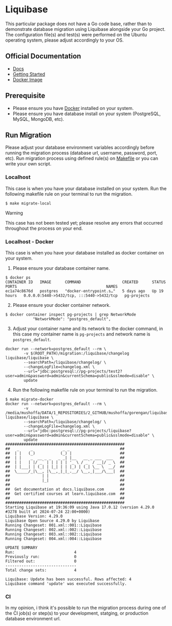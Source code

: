 # Liquibase
This particular package does not have a Go code base, rather than to demonstrate database migration using Liquibase alongside your Go project. The configuration file(s) and test(s) were performed on the Ubuntu operating system, please adjust accordingly to your OS.

## Official Documentation
* [Docs](https://docs.liquibase.com/start/home.html)
* [Getting Started](https://www.liquibase.org/get-started/quickstart)
* [Docker Image](https://hub.docker.com/r/liquibase/liquibase)

## Prerequisite
* Please ensure you have [Docker](https://docs.docker.com/engine/install/) installed on your system.
* Please ensure you have database install on your system (PostgreSQL, MySQL, MongoDB, etc).

## Run Migration
Please adjust your database environment variables accordingly before running the migration process (database url, username, password, port, etc). Run migration process using defined rule(s) on [Makefile](./Makefile) or you can write your own script.
### Localhost
This case is when you have your database installed on your system. Run the following makefile rule on your terminal to run the migration.
```shell
$ make migrate-local
```
> [!WARNING]
> This case has not been tested yet; please resolve any errors that occurred throughout the process on your end.
### Localhost - Docker
This case is when you have your database installed as docker container on your system. 

1. Please ensure your database container name.
```shell
$ docker ps
CONTAINER ID   IMAGE      COMMAND                  CREATED      STATUS        PORTS                                       NAMES
ec1a74c8676d   postgres   "docker-entrypoint.s…"   5 days ago   Up 19 hours   0.0.0.0:5440->5432/tcp, :::5440->5432/tcp   pg-projects
```

2. Please ensure your docker container network.
```shell
$ docker container inspect pg-projects | grep NetworkMode
            "NetworkMode": "postgres_default",
```

3. Adjust your container name and its network to the docker command, in this case my container name is ```pg-projects``` and network name is ```postgres_default```.
```shell
docker run --network=postgres_default --rm \
		-v $(ROOT_PATH)/migration:/liquibase/changelog liquibase/liquibase \
		--searchPath=/liquibase/changelog/ \
		--changeLogFile=changelog.xml \
		--url="jdbc:postgresql://pg-projects/test2?user=admin&password=admin&currentSchema=public&sslmode=disable" \
		update
```

4. Run the following makefile rule on your terminal to run the migration.
```shell
$ make migrate-docker
docker run --network=postgres_default --rm \        
        -v /media/mushoffa/DATA/1_REPOSITORIES/2_GITHUB/mushoffa/gorengan/liquibase/migration:/liquibase/changelog liquibase/liquibase \
        --searchPath=/liquibase/changelog/ \                                                           
        --changeLogFile=changelog.xml \
        --url="jdbc:postgresql://pg-projects/liquibase?user=admin&password=admin&currentSchema=public&sslmode=disable" \
        update
####################################################
##   _     _             _ _                      ##
##  | |   (_)           (_) |                     ##
##  | |    _  __ _ _   _ _| |__   __ _ ___  ___   ##
##  | |   | |/ _` | | | | | '_ \ / _` / __|/ _ \  ##
##  | |___| | (_| | |_| | | |_) | (_| \__ \  __/  ##
##  \_____/_|\__, |\__,_|_|_.__/ \__,_|___/\___|  ##
##              | |                               ##
##              |_|                               ##   
##                                                ## 
##  Get documentation at docs.liquibase.com       ##                                                                                                                                                                             
##  Get certified courses at learn.liquibase.com  ## 
##                                                ##
####################################################
Starting Liquibase at 19:36:09 using Java 17.0.12 (version 4.29.0 #3278 built at 2024-07-24 22:00+0000)
Liquibase Version: 4.29.0
Liquibase Open Source 4.29.0 by Liquibase
Running Changeset: 001.xml::001::Liquibase
Running Changeset: 002.xml::002::Liquibase
Running Changeset: 003.xml::002::Liquibase
Running Changeset: 004.xml::004::Liquibase

UPDATE SUMMARY
Run:                          4
Previously run:               0
Filtered out:                 0
-------------------------------
Total change sets:            4

Liquibase: Update has been successful. Rows affected: 4
Liquibase command 'update' was executed successfully.
```
### CI
In my opinion, i think it's possible to run the migration process during one of the CI job(s) or step(s) to your development, statging, or production database environment url.